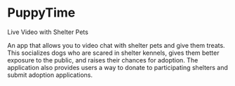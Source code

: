 # PuppyTime
Live Video with Shelter Pets

An app that allows you to video chat with shelter pets and give them treats.  This socializes dogs who are scared in shelter kennels, gives them better exposure to the public, and raises their chances for adoption.  The application also provides users a way to donate to participating shelters and submit adoption applications.
